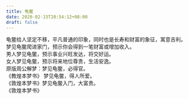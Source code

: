 ```yaml
---
title: 龟鳖
date: 2020-02-15T20:54:12+08:00
draft: false
---
```


龟鳖给人坚定不移，平凡普通的印象，同时也是长寿和财富的象征，寓意吉利。<br>
梦见龟鳖爬进家门，预示你会得到一笔财富或增加收入。<br>
男人梦见龟鳖，预示事业兴旺发达，将交好运。<br>
女人梦见龟鳖，预示将来地位尊贵，生活安逸。<br>
原版周公解梦：梦见龟鳖，必得官。<br>
《教煌本梦书》 梦见龟鳖，得人所爱。<br>
《敦煌本梦书》梦见龟鳖入门，大富贵。<br>
《敦煌本梦书》